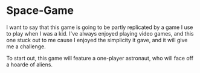 # Space-Game
I want to say that this game is going to be partly replicated by a game I use to play when I was a kid. I've always enjoyed playing video games, and this one stuck out to me cause I enjoyed the simplicity it gave, and it will give me a challenge. 

To start out, this game will feature a one-player astronaut, who will face off a hoarde of aliens. 

